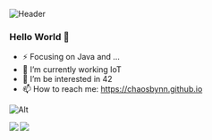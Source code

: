 ![Header](https://capsule-render.vercel.app/api?type=Waving&height=200&text=Hey!%20I%20am%20Entropy&fontColor=ffffff&fontSize=50&fontAlign=70&descAlignY=65&desc=Developer&descAlign=80&color=0:9400D3,100:87CEFF)

<!-- ![Header](./github-header.svg) -->
<!-- ![Header](./github-header.png) -->

### Hello World 👋

- ⚡ Focusing on Java and ...
- 🔭 I’m currently working IoT
- 🌱 I’m be interested in 42
- 📫 How to reach me: https://chaosbynn.github.io 

![Alt](https://repobeats.axiom.co/api/embed/d0d40dec9476cf8e0513abb988a841b56daf188e.svg "Repobeats analytics image")

<div>
<img align="left" src="https://github-readme-stats.vercel.app/api?username=ChaoSBYNN&show_icons=true&hide_title=true" />
<img align="rigit" src="https://github-readme-stats.vercel.app/api/top-langs/?username=ChaoSBYNN&show_icons=true&layout=compact&hide=plsql,html,css&langs_count=6" />
</div>

<!--
**ChaoSBYNN/ChaoSBYNN** is a ✨ _special_ ✨ repository because its `README.md` (this file) appears on your GitHub profile.

Here are some ideas to get you started:

- 🔭 I’m currently working on ...
- 🌱 I’m currently learning ...
- 👯 I’m looking to collaborate on ...
- 🤔 I’m looking for help with ...
- 💬 Ask me about ...
- 📫 How to reach me: ...
- 😄 Pronouns: ...
- ⚡ Fun fact: ...
-->


